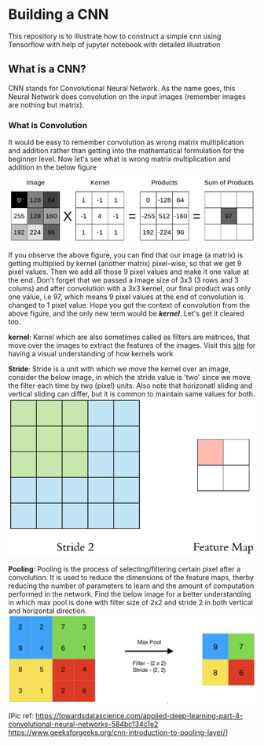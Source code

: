 # Building a CNN
This repository is to illustrate how to construct a simple cnn using Tensorflow with help of jupyter notebook with detailed illustration

## What is a CNN?
CNN stands for Convolutional Neural Network. As the name goes, this Neural Network does convolution on the input images (remember images are nothing but matrix). 

### What is Convolution
It would be easy to remember convolution as wrong matrix multiplication and addition rather than getting into the mathematical formulation for the beginner level. Now let's see what is wrong matrix multiplication and addition in the below figure

![Convolution](https://github.com/VigneshKathirkamar/building_cnn/blob/main/convolution.png)

If you observe the above figure, you can find that our image (a matrix) is getting multiplied by kernel (another matrix) pixel-wise, so that we get 9 pixel values. Then we add all those 9 pixel values and make it one value at the end. Don't forget that we passed a image size of 3x3 (3 rows and 3 colums) and after convolution with a 3x3 kernel, our final product was only one value, i.e 97, which means 9 pixel values at the end of convolution is changed to 1 pixel value. Hope you got the context of convolution from the above figure, and the only new term would be __*kernel*__. Let's get it cleared too.

__kernel__: Kernel which are also sometimes called as filters are matrices, that move over the images to extract the features of the images. Visit this [site](https://setosa.io/ev/image-kernels/?from=hackcv&hmsr=hackcv.com&utm_medium=hackcv.com&utm_source=hackcv.com) for having a visual understanding of how kernels work

__Stride__: Stride is a unit with which we move the kernel over an image, consider the below image, in which the stride value is 'two' since we move the filter each time by two (pixel) units. Also note that horizonatl sliding and vertical sliding can differ, but it is common to maintain same values for both.
![stride](https://github.com/VigneshKathirkamar/building_cnn/blob/main/stride.gif)

__Pooling__: Pooling is the process of selecting/filtering certain pixel after a convolution. It is used to reduce the dimensions of the feature maps, therby reducing the number of parameters to learn and the amount of computation performed in the network. Find the below image for a better understanding in which max pool is done with filter size of 2x2 and stride 2 in both vertical and horizontal direction.
![pooling](https://github.com/VigneshKathirkamar/building_cnn/blob/main/pooling.png)

[Pic ref: https://towardsdatascience.com/applied-deep-learning-part-4-convolutional-neural-networks-584bc134c1e2
https://www.geeksforgeeks.org/cnn-introduction-to-pooling-layer/]

